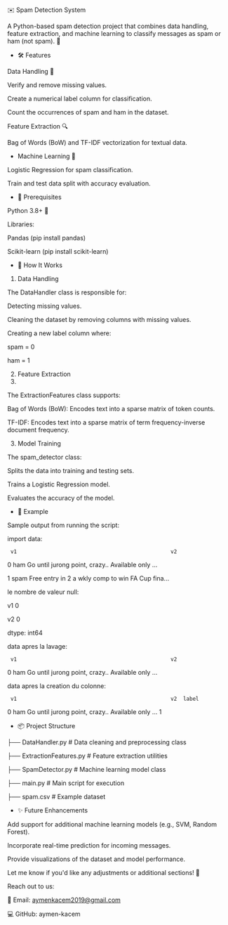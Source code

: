 ✉️ Spam Detection System

A Python-based spam detection project that combines data handling, feature extraction, and machine learning to classify messages as spam or ham (not spam). 🚀

- 🛠️ Features
  
Data Handling 🧹

Verify and remove missing values.

Create a numerical label column for classification.

Count the occurrences of spam and ham in the dataset.

Feature Extraction 🔍

Bag of Words (BoW) and TF-IDF vectorization for textual data.

- Machine Learning 🤖

Logistic Regression for spam classification.

Train and test data split with accuracy evaluation.

- 🧰 Prerequisites
  
Python 3.8+ 🐍

Libraries:

Pandas (pip install pandas)

Scikit-learn (pip install scikit-learn)

- 🚀 How It Works
  
1. Data Handling
   
The DataHandler class is responsible for:

Detecting missing values.

Cleaning the dataset by removing columns with missing values.

Creating a new label column where:

spam = 0

ham = 1

2. Feature Extraction
3. 
The ExtractionFeatures class supports:

Bag of Words (BoW): Encodes text into a sparse matrix of token counts.

TF-IDF: Encodes text into a sparse matrix of term frequency-inverse document frequency.

3. Model Training
   
The spam_detector class:

Splits the data into training and testing sets.

Trains a Logistic Regression model.

Evaluates the accuracy of the model.

- 🧪 Example
  
Sample output from running the script:

import data: 

     v1                                                 v2
     
0   ham  Go until jurong point, crazy.. Available only ...

1  spam  Free entry in 2 a wkly comp to win FA Cup fina...

le nombre de valeur null:

v1    0

v2    0

dtype: int64

data apres la lavage:

     v1                                                 v2
     
0   ham  Go until jurong point, crazy.. Available only ...

data apres la creation du colonne:

     v1                                                 v2  label
     
0   ham  Go until jurong point, crazy.. Available only ...      1


- 📦 Project Structure

├── DataHandler.py           # Data cleaning and preprocessing class

├── ExtractionFeatures.py    # Feature extraction utilities

├── SpamDetector.py          # Machine learning model class

├── main.py                  # Main script for execution

├── spam.csv                 # Example dataset

- ✨ Future Enhancements
  
Add support for additional machine learning models (e.g., SVM, Random Forest).

Incorporate real-time prediction for incoming messages.

Provide visualizations of the dataset and model performance.

Let me know if you'd like any adjustments or additional sections! 🚀

Reach out to us:

📩 Email: aymenkacem2019@gmail.com

💻 GitHub: aymen-kacem


